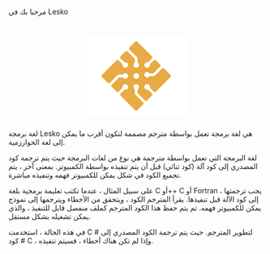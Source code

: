 مرحبا بك في Lesko

<h1 align="center">
  <img src="https://github.com/Mohamed-Akram-Hl/docs/blob/main/assets/Logo.png?raw=true" width="200px"/>
</h1>

لغة برمجة Lesko هي لغة برمجة تعمل بواسطة مترجم مصممة لتكون أقرب ما يمكن إلى لغة الخوارزمية.

لغة البرمجة التي تعمل بواسطة مترجمة هي نوع من لغات البرمجة حيث يتم ترجمة كود المصدري إلى كود آلة (كود ثنائي) قبل أن يتم تنفيذه بواسطة الكمبيوتر. بمعنى آخر ، يتم تجميع الكود في شكل يمكن للكمبيوتر فهمه وتنفيذه مباشرة.

على سبيل المثال ، عندما تكتب تعليمة برمجية بلغة C أو++ C أو Fortran ، يجب ترجمتها إلى كود الآلة قبل تنفيذها. يقرأ المترجم الكود ، ويتحقق من الأخطاء ويترجمها إلى نموذج يمكن للكمبيوتر فهمه. ثم يتم حفظ هذا الكود المترجم كملف منفصل قابل للتنفيذ ، والذي يمكن تشغيله بشكل مستقل.

في هذه الحالة ، استخدمت C # لتطوير المترجم. حيث يتم ترجمة الكود المصدري إلى كود # C ، وإذا لم تكن هناك أخطاء ، فسيتم تنفيذه.
